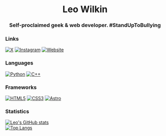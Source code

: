 <h1 align="center">Leo Wilkin</h1>

<h3 align="center">Self-proclaimed geek & web developer. #StandUpToBullying</h3>

### Links
[![X](https://img.shields.io/badge/x-%40leowilkin_-lightblue)](https://x.com/leowilkin_)
[![Instagram](https://img.shields.io/badge/instagram-%40lkwilk23-pink)](https://instagram.com/leowilkin_)
[![Website](https://img.shields.io/badge/website-wilkin.studio-blue)](https://wilkin.studio)
### Languages
[![Python](https://img.shields.io/badge/python-black?style=for-the-badge&logo=python)](https://github.com/leowilkin)
[![C++](https://img.shields.io/badge/c++-black?style=for-the-badge&logo=cplusplus)](https://github.com/leowilkin)
### Frameworks
[![HTML5](https://img.shields.io/badge/html5-black?style=for-the-badge&logo=html5)](https://github.com/leowilkin)
[![CSS3](https://img.shields.io/badge/css3-black?style=for-the-badge&logo=css3)](https://github.com/leowilkin)
[![Astro](https://img.shields.io/badge/astro-black?style=for-the-badge&logo=astro)](https://github.com/leowilkin)
### Statistics
[![Leo's GitHub stats](https://github-readme-stats.vercel.app/api?username=leowilkin&show_icons=true&theme=radical&hide_border=true)](https://github.com/leowilkin/)
<br>
[![Top Langs](https://github-readme-stats.vercel.app/api/top-langs/?username=leowilkin&theme=radical&hide_border=true&style=compact)](https://github.com/leowilkin/)
